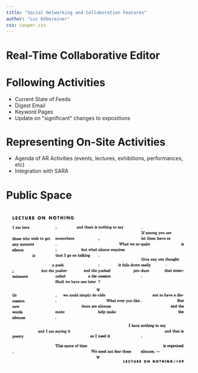 ```yaml
---
title: "Social Networking and Collaboration Features"
author: "Luc Döbereiner"
css: casper.css
---
```


# Real-Time Collaborative Editor

# Following Activities

- Current State of Feeds
- Digest Email
- Keyword Pages
- Update on "significant" changes to expositions

# Representing On-Site Activities

- Agenda of AR Activities (events, lectures, exhibitions, performances, etc)
- Integration with SARA

# Public Space

![John Cage - Lecture on Nothing](cage.jpg "a score by John Cage")

